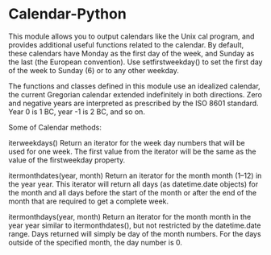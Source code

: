 # Calendar-Python

This module allows you to output calendars like the Unix cal program, and provides additional useful functions related to the calendar. By default, these calendars have Monday as the first day of the week, and Sunday as the last (the European convention). Use setfirstweekday() to set the first day of the week to Sunday (6) or to any other weekday.

The functions and classes defined in this module use an idealized calendar, the current Gregorian calendar extended indefinitely in both directions. 
Zero and negative years are interpreted as prescribed by the ISO 8601 standard. Year 0 is 1 BC, year -1 is 2 BC, and so on.


Some of Calendar methods:



iterweekdays()
Return an iterator for the week day numbers that will be used for one week. The first value from the iterator will be the same as the value of the firstweekday property.



itermonthdates(year, month)
Return an iterator for the month month (1–12) in the year year. This iterator will return all days (as datetime.date objects) for the month and all days before the start of the month or after the end of the month that are required to get a complete week.



itermonthdays(year, month)
Return an iterator for the month month in the year year similar to itermonthdates(), but not restricted by the datetime.date range. Days returned will simply be day of the month numbers. For the days outside of the specified month, the day number is 0.



